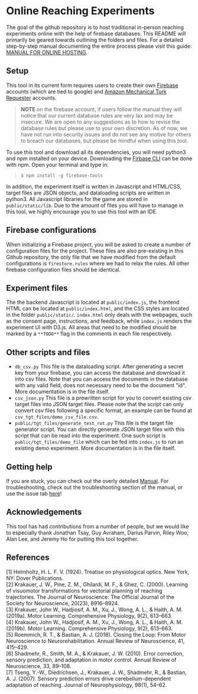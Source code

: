# Online Reaching Experiments
The goal of the github repository is to host traditional in-person reaching experiments online with the help of firebase databases. This README will primarily be geared towards outlining the folders and files. For a detailed step-by-step manual documenting the entire process please visit this guide: [MANUAL FOR ONLINE HOSTING](https://docs.google.com/document/d/1E5XzQU2dJw7m880P7VhmESPpUNQlEdMcf9fweHLtG0o/edit?usp=sharing). 

## Setup
This tool in its current form requires users to create their own [Firebase](https://firebase.google.com/) accounts (which are tied to google) and [Amazon Mechanical Turk Requester](https://requester.mturk.com/) accounts. 
> **NOTE** on the firebase account, if users follow the manual they will notice that our current database rules are very lax and may be insecure. We are open to any suggestions as to how to revise the database rules but please use to your own discretion. As of now, we have not run into security issues and do not see any motive for others to breach our databases, but please be mindful when using this tool.

To use this tool and download all its dependencies, you will need python3 and npm installed on your device. Downloading the [Firbase CLI](https://firebase.google.com/docs/cli) can be done with npm. Open your terminal and type in:
> `$ npm install -g firebase-tools`

In addition, the experiment itself is written in Javascript and HTML/CSS, target files are JSON objects, and dataloading scripts are written in python3. All Javascript libraries for the game are stored in `public/static/lib`. Due to the amount of files you will have to manage in this tool, we highly encourage you to use this tool with an IDE.

## Firebase configurations
When initializing a Firebase project, you will be asked to create a number of configuration files for the project. These files are also pre-existing in this Github repository, the only file that we have modified from the default configurations is `firestore.rules` where we had to relax the rules. All other firebase configuration files should be identical.

## Experiment files
The the backend Javascript is located at `public/index.js`, the frontend HTML can be located at `public/index.html`, and the CSS styles are located in the folder `public/static/`. `index.html` only deals with the webpages, such as the consent page, instructions, and feedback, while `index.js` renders the experiment UI with D3.js. All areas that need to be modified should be marked by a `**TODO**` flag in the comments in each file respectively. 

## Other scripts and files
* `db_csv.py`
This file is the dataloading script. After generating a secret key from your firebase, you can access the database and download it into csv files. Note that you can access the documents in the database with any valid field, does not necessary need to be the document "id". More documentation is in the file itself.
* `csv_json.py`
This file is a prewritten script for you to convert existing csv target files into JSON target files. Please note that the script can only convert csv files following a specific format, an example can be found at `csv_tgt_files/demo_csv_file.csv`. 
* `public/tgt_files/generate_test_rot.py`
This file is the target file generator script. You can directly generate JSON target files with this script that can be read into the experiment. One such script is `public/tgt_files/demo_file` which can be fed into `index.js` to run an existing demo experiment. More documentation is in the file itself. 

## Getting help
If you are stuck, you can check out the overly detailed [Manual](https://docs.google.com/document/d/1E5XzQU2dJw7m880P7VhmESPpUNQlEdMcf9fweHLtG0o/edit?usp=sharing). For troubleshooting, check out the troubleshooting section of the manual, or use the issue tab [here](https://github.com/alan-s-lee/Reaching_Exp_Online/issues)!

## Acknowledgements
This tool has had contributions from a number of people, but we would like to especially thank Jonathan Tsay, Guy Avraham, Darius Parvin, Riley Woo, Alan Lee, and Jeremy Ho for putting this tool together.

## References
[1] Helmholtz, H. L. F. V. (1924). Treatise on physiological optics. New York, NY: Dover Publications.  
[2] Krakauer, J. W., Pine, Z. M., Ghilardi, M. F., & Ghez, C. (2000). Learning of visuomotor transformations for vectorial planning of reaching trajectories. The Journal of Neuroscience: The Official Journal of the Society for Neuroscience, 20(23), 8916–8924.  
[3] Krakauer, John W., Hadjiosif, A. M., Xu, J., Wong, A. L., & Haith, A. M. (2019a). Motor Learning. Comprehensive Physiology, 9(2), 613–663.  
[4] Krakauer, John W., Hadjiosif, A. M., Xu, J., Wong, A. L., & Haith, A. M. (2019b). Motor Learning. Comprehensive Physiology, 9(2), 613–663.  
[5] Roemmich, R. T., & Bastian, A. J. (2018). Closing the Loop: From Motor Neuroscience to Neurorehabilitation. Annual Review of Neuroscience, 41, 415–429.  
[6] Shadmehr, R., Smith, M. A., & Krakauer, J. W. (2010). Error correction, sensory prediction, and adaptation in motor control. Annual Review of Neuroscience, 33, 89–108.  
[7] Tseng, Y.-W., Diedrichsen, J., Krakauer, J. W., Shadmehr, R., & Bastian, A. J. (2007). Sensory prediction errors drive cerebellum-dependent adaptation of reaching. Journal of Neurophysiology, 98(1), 54–62.

